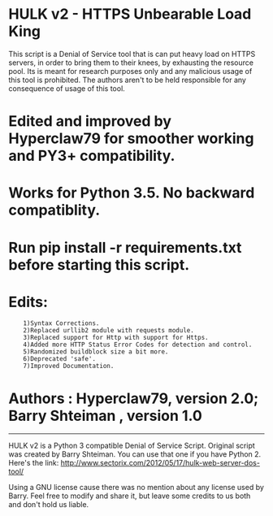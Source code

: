 # HULK v2 - HTTPS Unbearable Load King

 This script is a Denial of Service tool that is can put heavy load on HTTPS servers,
 in order to bring them to their knees, by exhausting the resource pool.
 Its is meant for research purposes only and any malicious usage of this tool is prohibited.
 The authors aren't to be held responsible for any consequence of usage of this tool.

# Edited and improved by Hyperclaw79 for smoother working and PY3+ compatibility.

# Works for Python 3.5. No backward compatiblity.

# Run pip install -r requirements.txt before starting this script.

# Edits: 
        1)Syntax Corrections.
        2)Replaced urllib2 module with requests module.
        3)Replaced support for Http with support for Https.
        4)Added more HTTP Status Error Codes for detection and control.
        5)Randomized buildblock size a bit more.
        6)Deprecated 'safe'.
        7)Improved Documentation.

# Authors : Hyperclaw79, version 2.0; Barry Shteiman , version 1.0

---------------------------------------------------------------------

HULK v2 is a Python 3 compatible Denial of Service Script. Original script was created by Barry Shteiman. You can use that one if you have Python 2. Here's the link: http://www.sectorix.com/2012/05/17/hulk-web-server-dos-tool/ 

Using a GNU license cause there was no mention about any license used by Barry. Feel free to modify and share it, but leave some credits to us both and don't hold us liable.
